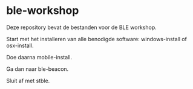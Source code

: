 # ble-workshop
Deze repository bevat de bestanden voor de BLE workshop.

Start met het installeren van alle benodigde software: windows-install of osx-install. 

Doe daarna mobile-install.

Ga dan naar ble-beacon.

Sluit af met stble.

